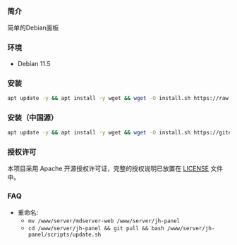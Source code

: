 
### 简介

简单的Debian面板

### 环境

- Debian 11.5

### 安装

```bash
apt update -y && apt install -y wget && wget -O install.sh https://raw.githubusercontent.com/jianghujs/jh-panel/master/scripts/install.sh && bash install.sh
```

### 安装（中国源）

```bash
apt update -y && apt install -y wget && wget -O install.sh https://gitee.com/jianghujs/jh-panel/raw/master/scripts/install.sh && bash install.sh cn
```

### 授权许可

本项目采用 Apache 开源授权许可证，完整的授权说明已放置在 [LICENSE](https://github.com/jianghujs/jh-panel/blob/master/LICENSE) 文件中。

### FAQ

- 重命名: 
    - `mv /www/server/mdserver-web /www/server/jh-panel`
    - `cd /www/server/jh-panel && git pull && bash /www/server/jh-panel/scripts/update.sh`


